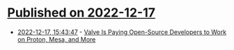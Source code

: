 # [Published on 2022-12-17](index.md)

* [2022-12-17, 15:43:47](https://news.ycombinator.com/item?id=34028682) - [Valve Is Paying Open-Source Developers to Work on Proton, Mesa, and More](https://old.reddit.com/r/linux/comments/znxb9y/valve_is_paying_100_opensource_developers_to_work/)
